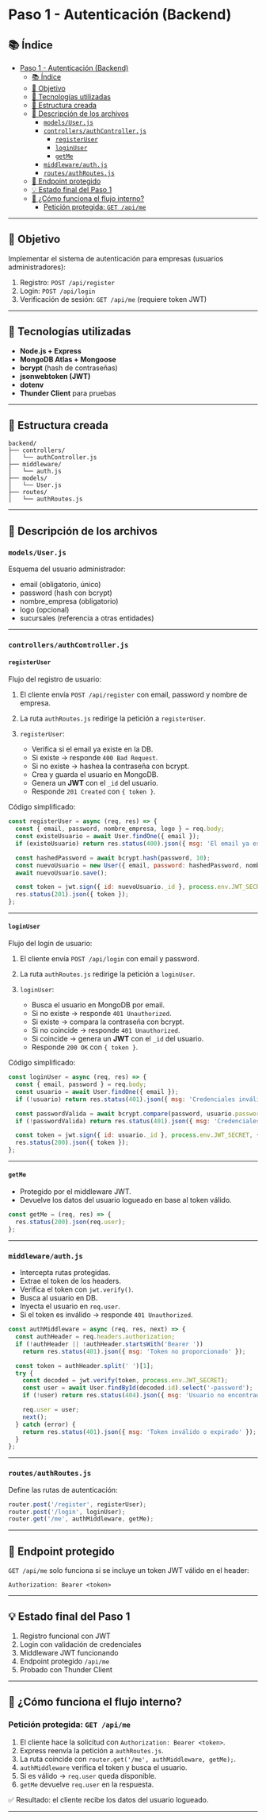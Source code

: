 # Paso 1 - Autenticación (Backend)

## 📚 Índice

- [Paso 1 - Autenticación (Backend)](#paso-1---autenticación-backend)
  - [📚 Índice](#-índice)
  - [🌟 Objetivo](#-objetivo)
  - [🔹 Tecnologías utilizadas](#-tecnologías-utilizadas)
  - [📂 Estructura creada](#-estructura-creada)
  - [📅 Descripción de los archivos](#-descripción-de-los-archivos)
    - [`models/User.js`](#modelsuserjs)
    - [`controllers/authController.js`](#controllersauthcontrollerjs)
      - [`registerUser`](#registeruser)
      - [`loginUser`](#loginuser)
      - [`getMe`](#getme)
    - [`middleware/auth.js`](#middlewareauthjs)
    - [`routes/authRoutes.js`](#routesauthroutesjs)
  - [🚪 Endpoint protegido](#-endpoint-protegido)
  - [💡 Estado final del Paso 1](#-estado-final-del-paso-1)
  - [🧭 ¿Cómo funciona el flujo interno?](#-cómo-funciona-el-flujo-interno)
    - [Petición protegida: `GET /api/me`](#petición-protegida-get-apime)

---

## 🌟 Objetivo

Implementar el sistema de autenticación para empresas (usuarios administradores):

1. Registro: `POST /api/register`
2. Login: `POST /api/login`
3. Verificación de sesión: `GET /api/me` (requiere token JWT)

---

## 🔹 Tecnologías utilizadas

* **Node.js + Express**
* **MongoDB Atlas + Mongoose**
* **bcrypt** (hash de contraseñas)
* **jsonwebtoken (JWT)**
* **dotenv**
* **Thunder Client** para pruebas

---

## 📂 Estructura creada

```
backend/
├── controllers/
│   └── authController.js
├── middleware/
│   └── auth.js
├── models/
│   └── User.js
├── routes/
│   └── authRoutes.js
```

---

## 📅 Descripción de los archivos

### `models/User.js`

Esquema del usuario administrador:

* email (obligatorio, único)
* password (hash con bcrypt)
* nombre\_empresa (obligatorio)
* logo (opcional)
* sucursales (referencia a otras entidades)

---

### `controllers/authController.js`

#### `registerUser`

Flujo del registro de usuario:

1. El cliente envía `POST /api/register` con email, password y nombre de empresa.
2. La ruta `authRoutes.js` redirige la petición a `registerUser`.
3. `registerUser`:

   * Verifica si el email ya existe en la DB.
   * Si existe → responde `400 Bad Request`.
   * Si no existe → hashea la contraseña con bcrypt.
   * Crea y guarda el usuario en MongoDB.
   * Genera un **JWT** con el `_id` del usuario.
   * Responde `201 Created` con `{ token }`.

Código simplificado:

```js
const registerUser = async (req, res) => {
  const { email, password, nombre_empresa, logo } = req.body;
  const existeUsuario = await User.findOne({ email });
  if (existeUsuario) return res.status(400).json({ msg: 'El email ya está registrado' });

  const hashedPassword = await bcrypt.hash(password, 10);
  const nuevoUsuario = new User({ email, password: hashedPassword, nombre_empresa, logo });
  await nuevoUsuario.save();

  const token = jwt.sign({ id: nuevoUsuario._id }, process.env.JWT_SECRET, { expiresIn: '7d' });
  res.status(201).json({ token });
};
```

---

#### `loginUser`

Flujo del login de usuario:

1. El cliente envía `POST /api/login` con email y password.
2. La ruta `authRoutes.js` redirige la petición a `loginUser`.
3. `loginUser`:

   * Busca el usuario en MongoDB por email.
   * Si no existe → responde `401 Unauthorized`.
   * Si existe → compara la contraseña con bcrypt.
   * Si no coincide → responde `401 Unauthorized`.
   * Si coincide → genera un **JWT** con el `_id` del usuario.
   * Responde `200 OK` con `{ token }`.

Código simplificado:

```js
const loginUser = async (req, res) => {
  const { email, password } = req.body;
  const usuario = await User.findOne({ email });
  if (!usuario) return res.status(401).json({ msg: 'Credenciales inválidas' });

  const passwordValida = await bcrypt.compare(password, usuario.password);
  if (!passwordValida) return res.status(401).json({ msg: 'Credenciales inválidas' });

  const token = jwt.sign({ id: usuario._id }, process.env.JWT_SECRET, { expiresIn: '7d' });
  res.status(200).json({ token });
};
```

---

#### `getMe`

* Protegido por el middleware JWT.
* Devuelve los datos del usuario logueado en base al token válido.

```js
const getMe = (req, res) => {
  res.status(200).json(req.user);
};
```

---

### `middleware/auth.js`

* Intercepta rutas protegidas.
* Extrae el token de los headers.
* Verifica el token con `jwt.verify()`.
* Busca al usuario en DB.
* Inyecta el usuario en `req.user`.
* Si el token es inválido → responde `401 Unauthorized`.

```js
const authMiddleware = async (req, res, next) => {
  const authHeader = req.headers.authorization;
  if (!authHeader || !authHeader.startsWith('Bearer '))
    return res.status(401).json({ msg: 'Token no proporcionado' });

  const token = authHeader.split(' ')[1];
  try {
    const decoded = jwt.verify(token, process.env.JWT_SECRET);
    const user = await User.findById(decoded.id).select('-password');
    if (!user) return res.status(404).json({ msg: 'Usuario no encontrado' });

    req.user = user;
    next();
  } catch (error) {
    return res.status(401).json({ msg: 'Token inválido o expirado' });
  }
};
```

---

### `routes/authRoutes.js`

Define las rutas de autenticación:

```js
router.post('/register', registerUser);
router.post('/login', loginUser);
router.get('/me', authMiddleware, getMe);
```

---

## 🚪 Endpoint protegido

`GET /api/me` solo funciona si se incluye un token JWT válido en el header:

```
Authorization: Bearer <token>
```

---

## 💡 Estado final del Paso 1

1. Registro funcional con JWT
2. Login con validación de credenciales
3. Middleware JWT funcionando
4. Endpoint protegido `/api/me`
5. Probado con Thunder Client

---

## 🧭 ¿Cómo funciona el flujo interno?

### Petición protegida: `GET /api/me`

1. El cliente hace la solicitud con `Authorization: Bearer <token>`.
2. Express reenvía la petición a `authRoutes.js`.
3. La ruta coincide con `router.get('/me', authMiddleware, getMe);`.
4. `authMiddleware` verifica el token y busca el usuario.
5. Si es válido → `req.user` queda disponible.
6. `getMe` devuelve `req.user` en la respuesta.

✅ Resultado: el cliente recibe los datos del usuario logueado.

---
